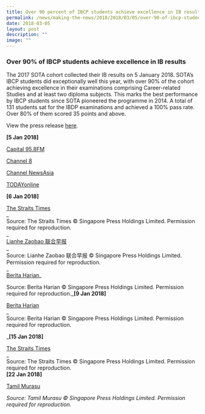 ```yaml
---
title: Over 90 percent of IBCP students achieve excellence in IB results
permalink: /news/making-the-news/2018/2018/03/05/over-90-of-ibcp-students-achieved-excellence/
date: 2018-03-05
layout: post
description: ""
image: ""
---
```

### Over 90% of IBCP students achieve excellence in IB results

The 2017 SOTA cohort collected their IB results on 5 January 2018. SOTA’s IBCP students did exceptionally well this year, with over 90% of the cohort achieving excellence in their examinations comprising Career-related Studies and at least two diploma subjects. This marks the best performance by IBCP students since SOTA pioneered the programme in 2014. A total of 131 students sat for the IBDP examinations and achieved a 100% pass rate. Over 80% of them scored 35 points and above.  
  
View the press release [here](https://www.sota.edu.sg/docs/default-source/press-releases/press_release-2018-01-05.pdf).  
  
**\[5 Jan 2018\]**   
  
[Capital 95.8FM](https://www.channel8news.sg/news8/singapore/20180105-sg-sota/3928242.html)  
  
[Channel 8](https://www.channel8news.sg/news8/latestnews/20180105-sg-ib-results/3928068.html)  
  
[Channel NewsAsia](https://www.channelnewsasia.com/news/singapore/singapore-students-shine-in-ib-exams-9835606)  
  
[TODAYonline](https://www.todayonline.com/singapore/ib-programme-gets-18-year-old-closer-theatre-dreams)  
  
**\[6 Jan 2018\]**   
  
[The Straits Times](https://www.straitstimes.com/singapore/education/schools-chalk-up-best-showing-in-ib-exams)  
_  
Source: The Straits Times © Singapore Press Holdings Limited. Permission required for reproduction.  
_  
[Lianhe Zaobao 联合早报](https://www.zaobao.com.sg/znews/singapore/story20180106-824617)  
_  
Source: Lianhe Zaobao 联合早报 © Singapore Press Holdings Limited. Permission required for reproduction.  
_  
[Berita Harian](https://www.beritaharian.sg/setempat/sekolah-singapura-catat-keputusan-lebih-baik-dalam-peperiksaan-ib)_  
  
Source: Berita Harian © Singapore Press Holdings Limited. Permission required for reproduction._**\[9 Jan 2018\]**   
  
[Berita Harian](https://www.beritaharian.sg/setempat/rasa-berbaloi-pilih-kursus-diminati-di-sota)  
_  
Source: Berita Harian © Singapore Press Holdings Limited. Permission required for reproduction.  
  
_**\[15 Jan 2018\]**   
  
[The Straits Times](https://www.straitstimes.com/singapore/education/more-than-just-book-smart)  
_  
Source: The Straits Times © Singapore Press Holdings Limited. Permission required for reproduction.  
**\[22 Jan 2018\]**  
  
[Tamil Murasu](http://www.tamilmurasu.com.sg/2018/01/22/596296371-15102.html)  
  
_Source: Tamil Murasu © Singapore Press Holdings Limited. Permission required for reproduction._